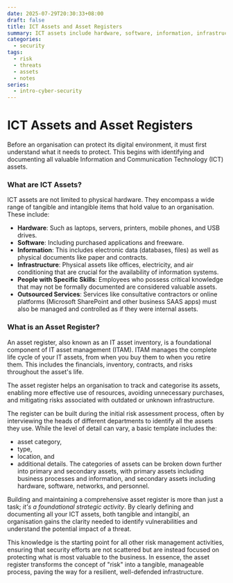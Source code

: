 ```yaml
---
date: 2025-07-29T20:30:33+08:00
draft: false
title: ICT Assets and Asset Registers
summary: ICT assets include hardware, software, information, infrastructure, skilled personnel, and outsourced services. An asset register systematically documents these, forming the foundation of IT asset management.  It tracks lifecycle, reduces risks, prevents waste, and documents vulnerabilities.  Maintaining a detailed register ensures risk management focuses on protecting the organisation’s most valuable resources.
categories:
  - security
tags:
  - risk
  - threats
  - assets
  - notes
series:
  - intro-cyber-security
---
```


# ICT Assets and Asset Registers

Before an organisation can protect its digital environment, it must first understand what it needs to protect.  This begins with identifying and documenting all valuable Information and Communication Technology (ICT) assets.

### What are ICT Assets?
ICT assets are not limited to physical hardware. They encompass a wide range of tangible and intangible items that hold value to an organisation. These include:
- **Hardware**: Such as laptops, servers, printers, mobile phones, and USB drives.
- **Software**: Including purchased applications and freeware.
- **Information**: This includes electronic data (databases, files) as well as physical documents like paper and contracts.
- **Infrastructure**: Physical assets like offices, electricity, and air conditioning that are crucial for the availability of information systems.
- **People with Specific Skills**: Employees who possess critical knowledge that may not be formally documented are considered valuable assets.
- **Outsourced Services**: Services like consultative contractors  or online platforms (Microsoft SharePoint and other business SAAS apps) must also be managed and controlled as if they were internal assets.

### What is an Asset Register?

An asset register, also known as an IT asset inventory, is a foundational component of IT asset management (ITAM).  ITAM manages the complete life cycle of your IT assets, from when you buy them to when you retire them.  This includes the financials, inventory, contracts, and risks throughout the asset's life.

The asset register helps an organisation to track and categorise its assets, enabling more effective use of resources, avoiding unnecessary purchases, and mitigating risks associated with outdated or unknown infrastructure.

The register can be built during the initial risk assessment process, often by interviewing the heads of different departments to identify all the assets they use.  While the level of detail can vary, a basic template includes the:
- asset category, 
- type, 
- location, and 
- additional details. 
The categories of assets can be broken down further into primary and secondary assets, with primary assets including business processes and information, and secondary assets including hardware, software, networks, and personnel.

Building and maintaining a comprehensive asset register is more than just a task; *it's a foundational strategic activity*. By clearly defining and documenting all your ICT assets, both tangible and intangibl, an organisation gains the clarity needed to identify vulnerabilities and understand the potential impact of a threat. 

This knowledge is the starting point for all other risk management activities, ensuring that security efforts are not scattered but are instead focused on protecting what is most valuable to the business. In essence, the asset register transforms the  concept of "risk" into a tangible, manageable process, paving the way for a resilient, well-defended infrastructure.